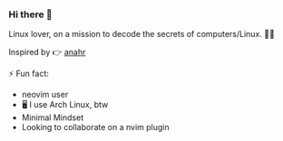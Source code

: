 ### Hi there 👋

<!--
**hakkm/hakkm** is a ✨ _special_ ✨ repository because its `README.md` (this file) appears on your GitHub profile.

Here are some ideas to get you started:

- 🔭 I’m currently working on ...
- 🌱 I’m currently learning ...
- 👯 I’m looking to collaborate on ...
- 🤔 I’m looking for help with ...
- 💬 Ask me about ...
- 📫 How to reach me: ...
- 😄 Pronouns: ...
- ⚡ Fun fact: ...
-->
Linux lover, on a mission to decode the secrets of computers/Linux. 🕵️‍♂️

Inspired by 👉 [anahr](https://www.youtube.com/@anaHr)

⚡ Fun fact:
- neovim user
- 🖥 I use Arch Linux, btw
- Minimal Mindset
- Looking to collaborate on a nvim plugin
